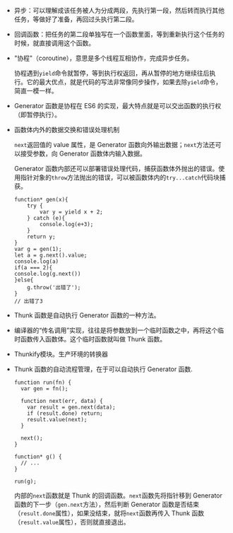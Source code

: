 - 异步：可以理解成该任务被人为分成两段，先执行第一段，然后转而执行其他任务，等做好了准备，再回过头执行第二段。

- 回调函数：把任务的第二段单独写在一个函数里面，等到重新执行这个任务的时候，就直接调用这个函数。

- "协程"（coroutine），意思是多个线程互相协作，完成异步任务。

  协程遇到`yield`命令就暂停，等到执行权返回，再从暂停的地方继续往后执行。它的最大优点，就是代码的写法非常像同步操作，如果去除`yield`命令，简直一模一样。

- Generator 函数是协程在 ES6 的实现，最大特点就是可以交出函数的执行权（即暂停执行）。

- 函数体内外的数据交换和错误处理机制

  `next`返回值的 value 属性，是 Generator 函数向外输出数据；`next`方法还可以接受参数，向 Generator 函数体内输入数据。

  Generator 函数内部还可以部署错误处理代码，捕获函数体外抛出的错误。使用指针对象的`throw`方法抛出的错误，可以被函数体内的`try...catch`代码块捕获。

  ```
  function* gen(x){
      try {
          var y = yield x + 2;
      } catch (e){
          console.log(e+3);
      }
      return y;
  }
  var g = gen(1);
  let a = g.next().value;
  console.log(a)
  if(a === 2){
  console.log(g.next())
  }else{
      g.throw('出错了');
  }
  // 出错了3
  ```

- Thunk 函数是自动执行 Generator 函数的一种方法。

- 编译器的“传名调用”实现，往往是将参数放到一个临时函数之中，再将这个临时函数传入函数体。这个临时函数就叫做 Thunk 函数。

- Thunkify模块。生产环境的转换器

- Thunk 函数的自动流程管理，在于可以自动执行 Generator 函数.

  ```
  function run(fn) {
    var gen = fn();
  
    function next(err, data) {
      var result = gen.next(data);
      if (result.done) return;
      result.value(next);
    }
  
    next();
  }
  
  function* g() {
    // ...
  }
  
  run(g);
  ```

  内部的`next`函数就是 Thunk 的回调函数。`next`函数先将指针移到 Generator 函数的下一步（`gen.next`方法），然后判断 Generator 函数是否结束（`result.done`属性），如果没结束，就将`next`函数再传入 Thunk 函数（`result.value`属性），否则就直接退出。
